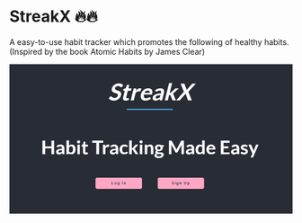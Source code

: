 # StreakX 🔥🔥
A easy-to-use habit tracker which promotes the following of healthy habits. (Inspired by the book Atomic Habits by James Clear)

![StreakX](/assets/githubimages/streakx.PNG)
